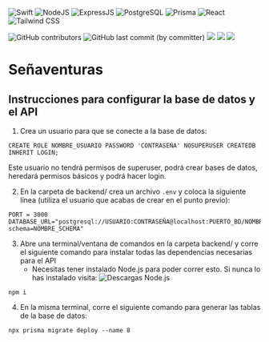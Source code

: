 ![Swift](https://img.shields.io/badge/swift-F54A2A?style=for-the-badge&logo=swift&logoColor=white)
![NodeJS]( 	https://img.shields.io/badge/Node.js-43853D?style=for-the-badge&logo=node.js&logoColor=white)
![ExpressJS](https://img.shields.io/badge/Express.js-404D59?style=for-the-badge)
![PostgreSQL](  https://img.shields.io/badge/PostgreSQL-316192?style=for-the-badge&logo=postgresql&logoColor=white)
![Prisma](https://img.shields.io/badge/Prisma-3982CE?style=for-the-badge&logo=Prisma&logoColor=white)
![React](https://img.shields.io/badge/React-20232A?style=for-the-badge&logo=react&logoColor=61DAFB)
![Tailwind CSS](https://img.shields.io/badge/Tailwind_CSS-38B2AC?style=for-the-badge&logo=tailwind-css&logoColor=white)


![GitHub contributors](https://img.shields.io/github/contributors/christopher-pedraza/segnaventuras)
![GitHub last commit (by committer)](https://img.shields.io/github/last-commit/christopher-pedraza/segnaventuras)
![](https://badgen.net/github/issues/christopher-pedraza/segnaventuras)
![](https://badgen.net/github/open-issues/christopher-pedraza/segnaventuras)
![](https://badgen.net/github/closed-issues/christopher-pedraza/segnaventuras)

# Señaventuras

## Instrucciones para configurar la base de datos y el API

1. Crea un usuario para que se conecte a la base de datos:
```
CREATE ROLE NOMBRE_USUARIO PASSWORD 'CONTRASEÑA' NOSUPERUSER CREATEDB INHERIT LOGIN;
```
Este usuario no tendrá permisos de superuser, podrá crear bases de datos, heredará permisos básicos y podrá hacer login.

2. En la carpeta de backend/ crea un archivo ```.env``` y coloca la siguiente línea (utiliza el usuario que acabas de crear en el punto previo):
```
PORT = 3000
DATABASE_URL="postgresql://USUARIO:CONTRASEÑA@localhost:PUERTO_BD/NOMBRE_BASE_DATOS?schema=NOMBRE_SCHEMA"
```

3. Abre una terminal/ventana de comandos en la carpeta backend/ y corre el siguiente comando para instalar todas las dependencias necesarias para el API
   - Necesitas tener instalado Node.js para poder correr esto. Si nunca lo has instalado visita: ![Descargas Node.js](https://nodejs.org/es/download) 
```
npm i
```

4. En la misma terminal, corre el siguiente comando para generar las tablas de la base de datos:
```
npx prisma migrate deploy --name 8
```
